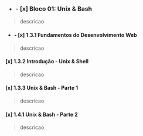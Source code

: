 ### <ul><li>- [x] Bloco 01: Unix & Bash </li></ul> 

>descricao

#### <ul><li>- [x] 1.3.1 Fundamentos do Desenvolvimento Web</li></ul>

>descricao

#### [x] 1.3.2 Introdução - Unix & Shell

>descricao

#### [x] 1.3.3 Unix & Bash - Parte 1

>descricao

#### [x] 1.4.1 Unix & Bash - Parte 2

>descricao
